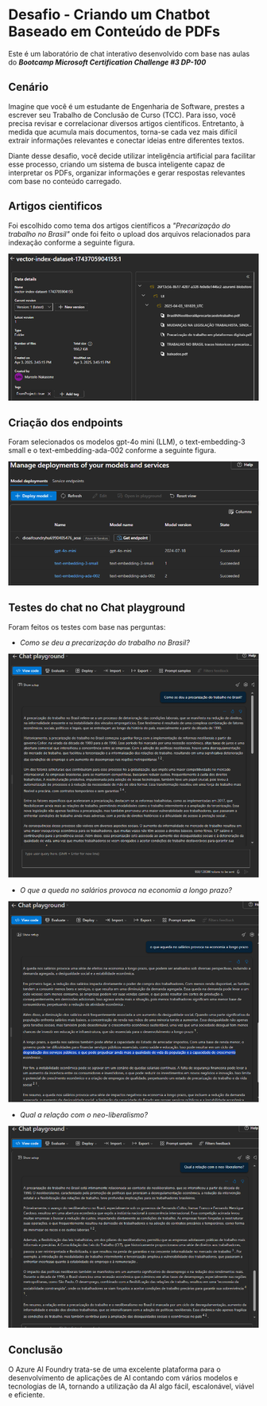 # Desafio - Criando um Chatbot Baseado em Conteúdo de PDFs 

Este é um laboratório de chat interativo desenvolvido com base nas aulas do **_Bootcamp Microsoft Certification Challenge #3 DP-100_**

## Cenário

Imagine que você é um estudante de Engenharia de Software, prestes a escrever seu Trabalho de Conclusão de Curso (TCC). Para isso, você precisa revisar e correlacionar diversos artigos científicos. Entretanto, à medida que acumula mais documentos, torna-se cada vez mais difícil extrair informações relevantes e conectar ideias entre diferentes textos.

Diante desse desafio, você decide utilizar inteligência artificial para facilitar esse processo, criando um sistema de busca inteligente capaz de interpretar os PDFs, organizar informações e gerar respostas relevantes com base no conteúdo carregado.

## Artigos cientificos

Foi escolhido como tema dos artigos científicos a *"Precarização do trabalho no Brasil"* onde foi feito o upload dos arquivos relacionados para indexação conforme a seguinte figura.

![alt text](image-1.png)

## Criação dos endpoints

Foram selecionados os modelos gpt-4o mini (LLM), o text-embedding-3 small e o text-embedding-ada-002 conforme a seguinte figura.

![alt text](image.png)


## Testes do chat no Chat playground

Foram feitos os testes com base nas perguntas:

- *Como se deu a precarização do trabalho no Brasil?*

![alt text](image-2.png)

- *O que a queda no salários provoca na economia a longo prazo?*

![alt text](image-3.png)

- *Qual a relação com o neo-liberalismo?*

![alt text](image-4.png)

## Conclusão

O Azure AI Foundry trata-se de uma excelente plataforma para o desenvolvimento de aplicações de AI contando com vários modelos e tecnologias de IA, tornando a utilização da AI algo fácil, escalonável, viável e eficiente.








